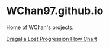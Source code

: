 # WChan97.github.io
Home of WChan's projects.

<a href="https://wchan97.github.io/DL-Progression/">Dragalia Lost Progression Flow Chart</a>
